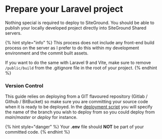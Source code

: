 # Prepare your Laravel project

Nothing special is required to deploy to SiteGround. You should be able to publish your locally developed project directly into SiteGround Shared servers.

{% hint style="info" %}
This process does not include any front-end build process on the server as I prefer to do this within my development environment and the commit built assets.

If you want to do the same with Laravel 9 and Vite, make sure to remove `/public/build` from the .gitignore file in the root of your project.
{% endhint %}

### Version Control

This guide relies on deploying from a GIT flavoured repository (Gitlab / Github / BitBucket) so make sure you are committing your source code when it is ready to be deployed.  In the [deployment script](create-a-deployment-script.md) you will specify the name of the branch you wish to deploy from so you could deploy from _main_/_master_ or _deploy_ for instance.

{% hint style="danger" %}
Your **.env** file should **NOT** be part of your committed code.
{% endhint %}

